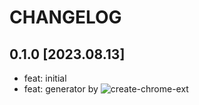 # CHANGELOG

## 0.1.0 [2023.08.13]

- feat: initial
- feat: generator by ![create-chrome-ext](https://www.npmjs.com/package/create-chrome-ext)
